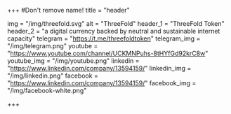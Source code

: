 +++
#Don't remove name!
title = "header"

img = "/img/threefold.svg"
alt = "ThreeFold"
header_1 = "ThreeFold Token"
header_2 = "a digital currency backed by neutral and sustainable internet capacity"
telegram = "https://t.me/threefoldtoken"
telegram_img = "/img/telegram.png"
youtube = "https://www.youtube.com/channel/UCKMNPuhs-8tHYfGd92krC8w"
youtube_img = "/img/youtube.png"
linkedin = "https://www.linkedin.com/company/13594159/"
linkedin_img = "/img/linkedin.png"
facebook = "https://www.linkedin.com/company/13594159/"
facebook_img = "/img/facebook-white.png"

+++
